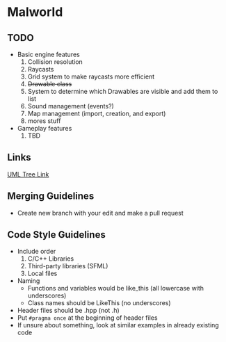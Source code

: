 # Malworld

## TODO
- Basic engine features
  1. Collision resolution
  2. Raycasts
  3. Grid system to make raycasts more efficient
  4. ~~Drawable class~~
  5. System to determine which Drawables are visible and add them to list
  6. Sound management (events?)
  7. Map management (import, creation, and export)
  8. mores stuff
- Gameplay features
  1. TBD

## Links
[UML Tree Link](https://lucid.app/lucidchart/a2a08f0b-dfa6-4641-a8cc-3fd7d605779a/edit?viewport_loc=-332%2C-309%2C3678%2C1806%2C0_0&invitationId=inv_33b1dea5-221b-4891-8058-8ce4be728af2#)

## Merging Guidelines
- Create new branch with your edit and make a pull request

## Code Style Guidelines
- Include order
  1. C/C++ Libraries
  2. Third-party libraries (SFML)
  3. Local files
- Naming
  - Functions and variables would be like_this (all lowercase with underscores)
  - Class names should be LikeThis (no underscores)
- Header files should be .hpp (not .h)
- Put  `#pragma once` at the beginning of header files
- If unsure about something, look at similar examples in already existing code
